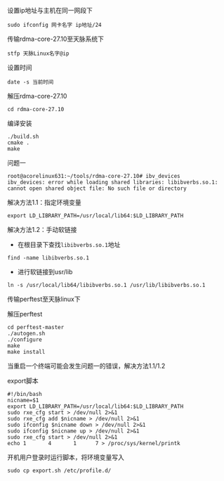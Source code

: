 设置ip地址与主机在同一网段下

```
sudo ifconfig 网卡名字 ip地址/24
```

传输rdma-core-27.10至天脉系统下

```
stfp 天脉Linux名字@ip
```

设置时间

```
date -s 当前时间
```

解压rdma-core-27.10

```
cd rdma-core-27.10
```

编译安装

```
./build.sh
cmake .
make
```

问题一

```
root@acorelinux631:~/tools/rdma-core-27.10# ibv_devices
ibv_devices: error while loading shared libraries: libibverbs.so.1: cannot open shared object file: No such file or directory

```

解决方法1.1：指定环境变量

```
export LD_LIBRARY_PATH=/usr/local/lib64:$LD_LIBRARY_PATH

```

解决方法1.2：手动软链接

* 在根目录下查找`libibverbs.so.1`地址

```
find -name libibverbs.so.1
```

* 进行软链接到usr/lib

```
ln -s /usr/local/lib64/libibverbs.so.1 /usr/lib/libibverbs.so.1
```

  

传输perftest至天脉linux下

解压perftest

```
cd perftest-master
./autogen.sh
./configure
make
make install
```

当重启一个终端可能会发生问题一的错误，解决方法1.1/1.2



export脚本

```
#!/bin/bash
nicname=$1
export LD_LIBRARY_PATH=/usr/local/lib64:$LD_LIBRARY_PATH
sudo rxe_cfg start > /dev/null 2>&1
sudo rxe_cfg add $nicname > /dev/null 2>&1
sudo ifconfig $nicname down > /dev/null 2>&1
sudo ifconfig $nicname up > /dev/null 2>&1
sudo rxe_cfg start > /dev/null 2>&1
echo 1       4       1      7 > /proc/sys/kernel/printk

```





开机用户登录时运行脚本，将环境变量写入

```
sudo cp export.sh /etc/profile.d/
```

